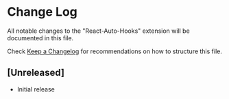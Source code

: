 # Change Log

All notable changes to the "React-Auto-Hooks" extension will be documented in this file.

Check [Keep a Changelog](http://keepachangelog.com/) for recommendations on how to structure this file.

## [Unreleased]

- Initial release